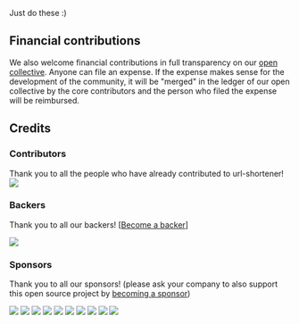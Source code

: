 Just do these :)


## Financial contributions

We also welcome financial contributions in full transparency on our [open collective](https://opencollective.com/url-shortener).
Anyone can file an expense. If the expense makes sense for the development of the community, it will be "merged" in the ledger of our open collective by the core contributors and the person who filed the expense will be reimbursed.


## Credits


### Contributors

Thank you to all the people who have already contributed to url-shortener!
<a href="graphs/contributors"><img src="https://opencollective.com/url-shortener/contributors.svg?width=890" /></a>


### Backers

Thank you to all our backers! [[Become a backer](https://opencollective.com/url-shortener#backer)]

<a href="https://opencollective.com/url-shortener#backers" target="_blank"><img src="https://opencollective.com/url-shortener/backers.svg?width=890"></a>


### Sponsors

Thank you to all our sponsors! (please ask your company to also support this open source project by [becoming a sponsor](https://opencollective.com/url-shortener#sponsor))

<a href="https://opencollective.com/url-shortener/sponsor/0/website" target="_blank"><img src="https://opencollective.com/url-shortener/sponsor/0/avatar.svg"></a>
<a href="https://opencollective.com/url-shortener/sponsor/1/website" target="_blank"><img src="https://opencollective.com/url-shortener/sponsor/1/avatar.svg"></a>
<a href="https://opencollective.com/url-shortener/sponsor/2/website" target="_blank"><img src="https://opencollective.com/url-shortener/sponsor/2/avatar.svg"></a>
<a href="https://opencollective.com/url-shortener/sponsor/3/website" target="_blank"><img src="https://opencollective.com/url-shortener/sponsor/3/avatar.svg"></a>
<a href="https://opencollective.com/url-shortener/sponsor/4/website" target="_blank"><img src="https://opencollective.com/url-shortener/sponsor/4/avatar.svg"></a>
<a href="https://opencollective.com/url-shortener/sponsor/5/website" target="_blank"><img src="https://opencollective.com/url-shortener/sponsor/5/avatar.svg"></a>
<a href="https://opencollective.com/url-shortener/sponsor/6/website" target="_blank"><img src="https://opencollective.com/url-shortener/sponsor/6/avatar.svg"></a>
<a href="https://opencollective.com/url-shortener/sponsor/7/website" target="_blank"><img src="https://opencollective.com/url-shortener/sponsor/7/avatar.svg"></a>
<a href="https://opencollective.com/url-shortener/sponsor/8/website" target="_blank"><img src="https://opencollective.com/url-shortener/sponsor/8/avatar.svg"></a>
<a href="https://opencollective.com/url-shortener/sponsor/9/website" target="_blank"><img src="https://opencollective.com/url-shortener/sponsor/9/avatar.svg"></a>